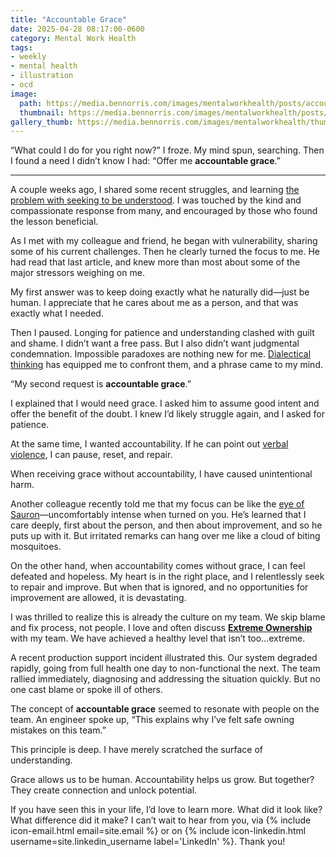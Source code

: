 ```yaml
---
title: "Accountable Grace"
date: 2025-04-28 08:17:00-0600
category: Mental Work Health
tags:
- weekly
- mental health
- illustration
- ocd
image: 
  path: https://media.bennorris.com/images/mentalworkhealth/posts/accountable-grace.JPG
  thumbnail: https://media.bennorris.com/images/mentalworkhealth/posts/thumbnails/accountable-grace.JPG
gallery_thumb: https://media.bennorris.com/images/mentalworkhealth/thumbs/accountable-grace.JPG
---
```


“What could I do for you right now?” I froze. My mind spun, searching. Then I found a need I didn’t know I had: “Offer me **accountable grace**.”

---

A couple weeks ago, I shared some recent struggles, and learning [the problem with seeking to be understood](https://bennorris.com/2025/04/10/the-perils-of-being-understood). I was touched by the kind and compassionate response from many, and encouraged by those who found the lesson beneficial.

As I met with my colleague and friend, he began with vulnerability, sharing some of his current challenges. Then he clearly turned the focus to me. He had read that last article, and knew more than most about some of the major stressors weighing on me.

My first answer was to keep doing exactly what he naturally did—just be human. I appreciate that he cares about me as a person, and that was exactly what I needed.

Then I paused. Longing for patience and understanding clashed with guilt and shame. I didn’t want a free pass. But I also didn’t want judgmental condemnation. Impossible paradoxes are nothing new for me. [Dialectical thinking](https://bennorris.com/2019/04/19/balancing-realities) has equipped me to confront them, and a phrase came to my mind.

“My second request is **accountable grace**.”

I explained that I would need grace. I asked him to assume good intent and offer the benefit of the doubt. I knew I’d likely struggle again, and I asked for patience.

At the same time, I wanted accountability. If he can point out [verbal violence](https://bennorris.com/2021/05/03/verbal-violence), I can pause, reset, and repair.

When receiving grace without accountability, I have caused unintentional harm.

Another colleague recently told me that my focus can be like the [eye of Sauron](https://en.m.wikipedia.org/wiki/Sauron#Eye_of_Sauron)—uncomfortably intense when turned on you. He’s learned that I care deeply, first about the person, and then about improvement, and so he puts up with it. But irritated remarks can hang over me like a cloud of biting mosquitoes.

On the other hand, when accountability comes without grace, I can feel defeated and hopeless. My heart is in the right place, and I relentlessly seek to repair and improve. But when that is ignored, and no opportunities for improvement are allowed, it is devastating.

I was thrilled to realize this is already the culture on my team. We skip blame and fix process, not people. I love and often discuss **[Extreme Ownership](https://bennorris.com/tags/extreme-ownership/)** with my team. We have achieved a healthy level that isn’t too…extreme.

A recent production support incident illustrated this. Our system degraded rapidly, going from full health one day to non-functional the next. The team rallied immediately, diagnosing and addressing the situation quickly. But no one cast blame or spoke ill of others.

The concept of **accountable grace** seemed to resonate with people on the team. An engineer spoke up, “This explains why I’ve felt safe owning mistakes on this team.”

This principle is deep. I have merely scratched the surface of understanding.

Grace allows us to be human. Accountability helps us grow. But together? They create connection and unlock potential.

If you have seen this in your life, I’d love to learn more. What did it look like? What difference did it make? I can’t wait to hear from you, via {% include icon-email.html email=site.email %} or on {% include icon-linkedin.html username=site.linkedin_username label='LinkedIn' %}. Thank you!
